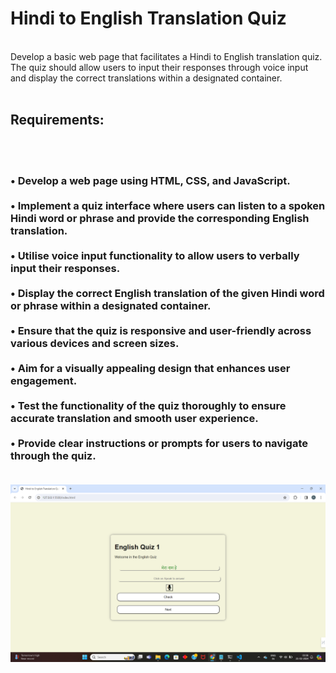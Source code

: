 <h1>Hindi to English Translation Quiz</h1>
<br>
Develop a basic web page that facilitates a Hindi to English translation quiz. The quiz should allow users to input their responses through voice input and display the correct translations within a designated container.
<br><br>
<h2>Requirements:</h2>
<br><br>
<h3>• Develop a web page using HTML, CSS, and JavaScript.<br><br>
• Implement a quiz interface where users can listen to a spoken Hindi word or phrase and provide the corresponding  English translation.<br><br>
• Utilise voice input functionality to allow users to verbally input their responses.<br><br>
• Display the correct English translation of the given Hindi word or phrase within a designated container.<br><br>
• Ensure that the quiz is responsive and user-friendly across various devices and screen sizes.<br><br>
• Aim for a visually appealing design that enhances user engagement.<br><br>
• Test the functionality of the quiz thoroughly to ensure accurate translation and smooth user experience.<br><br>
• Provide clear instructions or prompts for users to navigate through the quiz.<br><br></h3>

![image](https://github.com/CogniCraftSolutions/Task3Rajeshwari/blob/main/assets/translate_quiz.png)
